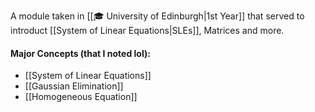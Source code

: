 A module taken in [[🎓 University of Edinburgh|1st Year]] that served to introduct [[System of Linear Equations|SLEs]], Matrices and more.

#### Major Concepts (that I noted lol):
- [[System of Linear Equations]]
- [[Gaussian Elimination]]
- [[Homogeneous Equation]]
